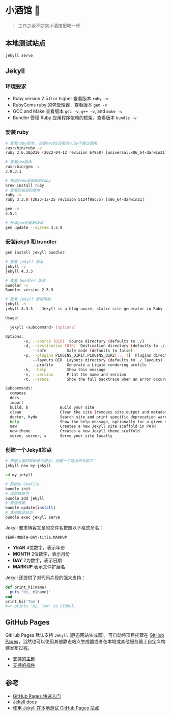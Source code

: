 # 小酒馆 🍷
> 工作之余不妨来小酒馆里喝一杯

## 本地测试站点

```
jekyll serve
```

## Jekyll

### 环境要求

* Ruby version 2.5.0 or higher 查看版本 `ruby -v`
* RubyGems ruby 的包管理器，查看版本 `gem -v`
* GCC and Make 查看版本 `gcc -v`, `g++ -v`, and `make -v`
* Bundler 管理 Ruby 应用程序依赖的框架，查看版本 `bundle -v`

### 安装 ruby

```sh
# 查看ruby版本, 这是macOS自带的ruby不建议使用，
/usr/bin/ruby -v
ruby 2.6.10p210 (2022-04-12 revision 67958) [universal.x86_64-darwin21]

# 查看gem版本
/usr/bin/gem -v
3.0.3.1

# 使用brew安装新的ruby
brew install ruby
# 查看安装后的版本
ruby -v
ruby 3.3.0 (2023-12-25 revision 5124f9ac75) [x86_64-darwin21]

gem -v
3.5.4

# 升级gem到最新版本
gem update --system 3.5.9
```

### 安装jekyll 和 bundler

```sh
gem install jekyll bundler

# 查看 jekyll 版本
jekyll -v 
jekyll 4.3.3

# 查看 bundler 版本
bundler -v
Bundler version 2.5.9

# 查看 jekyll 使用帮助
jekyll -h
jekyll 4.3.3 -- Jekyll is a blog-aware, static site generator in Ruby

Usage:

  jekyll <subcommand> [options]

Options:
        -s, --source [DIR]  Source directory (defaults to ./)
        -d, --destination [DIR]  Destination directory (defaults to ./_site)
            --safe         Safe mode (defaults to false)
        -p, --plugins PLUGINS_DIR1[,PLUGINS_DIR2[,...]]  Plugins directory (defaults to ./_plugins)
            --layouts DIR  Layouts directory (defaults to ./_layouts)
            --profile      Generate a Liquid rendering profile
        -h, --help         Show this message
        -v, --version      Print the name and version
        -t, --trace        Show the full backtrace when an error occurs

Subcommands:
  compose               
  docs                  
  import                
  build, b              Build your site
  clean                 Clean the site (removes site output and metadata file) without building.
  doctor, hyde          Search site and print specific deprecation warnings
  help                  Show the help message, optionally for a given subcommand.
  new                   Creates a new Jekyll site scaffold in PATH
  new-theme             Creates a new Jekyll theme scaffold
  serve, server, s      Serve your site locally
```

### 创建一个Jekyll站点

```sh
# 根据上面的帮助命令提示，创建一个站点命令如下：
jekyll new my-jekyll

cd my-jekyll

# 初始化 Gemfile
bundle init
# 添加依赖包
bundle add jekyll
# 安装依赖
bundle update(install)
# 本地启动站点
bundle exec jekyll serve
```

Jekyll 要求博客文章的文件名按照以下格式命名：

`YEAR-MONTH-DAY-title.MARKUP`

* **YEAR** 4位数字，表示年份
* **MONTH** 2位数字，表示月份
* **DAY** 2为数字，表示日期
* **MARKUP** 表示文件扩展名

Jekyll 还提供了对代码片段的强大支持：


```ruby
def print_hi(name)
  puts "Hi, #{name}"
end
print_hi('Tom')
#=> prints 'Hi, Tom' to STDOUT.
```

## GitHub Pages

GitHub Pages 默认支持 `Jekyll` (静态网站生成器)，可自动将项目托管在 [GitHub Pages](https://pages.github.com/)，当然也可以使用其他静态站点生成器或者在本地或其他服务器上自定义构建发布过程。

* [支持的主题](https://pages.github.com/themes/)
* [支持的插件](https://pages.github.com/versions/)

## 参考

* [GitHub Pages 快速入门](https://docs.github.com/zh/pages/quickstart)
* [Jekyll docs][jekyll-docs] 
* [使用 Jekyll 在本地测试 GitHub Pages 站点](https://docs.github.com/zh/pages/setting-up-a-github-pages-site-with-jekyll/testing-your-github-pages-site-locally-with-jekyll)

[jekyll-docs]: https://jekyllrb.com/docs/home
[jekyll-gh]:   https://github.com/jekyll/jekyll
[jekyll-talk]: https://talk.jekyllrb.com/
